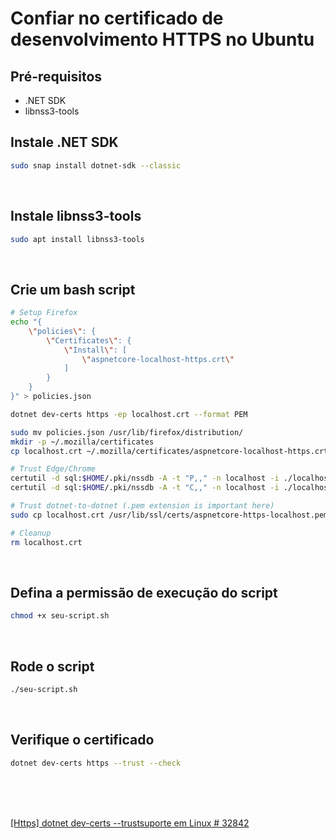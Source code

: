 # Confiar no certificado de desenvolvimento HTTPS no Ubuntu

## Pré-requisitos
* .NET SDK
* libnss3-tools

## Instale .NET SDK

```bash
sudo snap install dotnet-sdk --classic
```

<br>

## Instale libnss3-tools

```bash
sudo apt install libnss3-tools
```

<br>

## Crie um bash script

```bash
# Setup Firefox
echo "{
    \"policies\": {
        \"Certificates\": {
            \"Install\": [
            	\"aspnetcore-localhost-https.crt\"
            ]
        }
    }
}" > policies.json

dotnet dev-certs https -ep localhost.crt --format PEM

sudo mv policies.json /usr/lib/firefox/distribution/
mkdir -p ~/.mozilla/certificates
cp localhost.crt ~/.mozilla/certificates/aspnetcore-localhost-https.crt

# Trust Edge/Chrome
certutil -d sql:$HOME/.pki/nssdb -A -t "P,," -n localhost -i ./localhost.crt
certutil -d sql:$HOME/.pki/nssdb -A -t "C,," -n localhost -i ./localhost.crt

# Trust dotnet-to-dotnet (.pem extension is important here)
sudo cp localhost.crt /usr/lib/ssl/certs/aspnetcore-https-localhost.pem

# Cleanup
rm localhost.crt
```

<br>

## Defina a permissão de execução do script

```bash
chmod +x seu-script.sh
```

<br>

## Rode o script

```bash
./seu-script.sh
```

<br>

## Verifique o certificado

```bash
dotnet dev-certs https --trust --check
```

<br>

<br>

<br>

[[Https] dotnet dev-certs --trustsuporte em Linux # 32842](https://github.com/dotnet/aspnetcore/issues/32842)